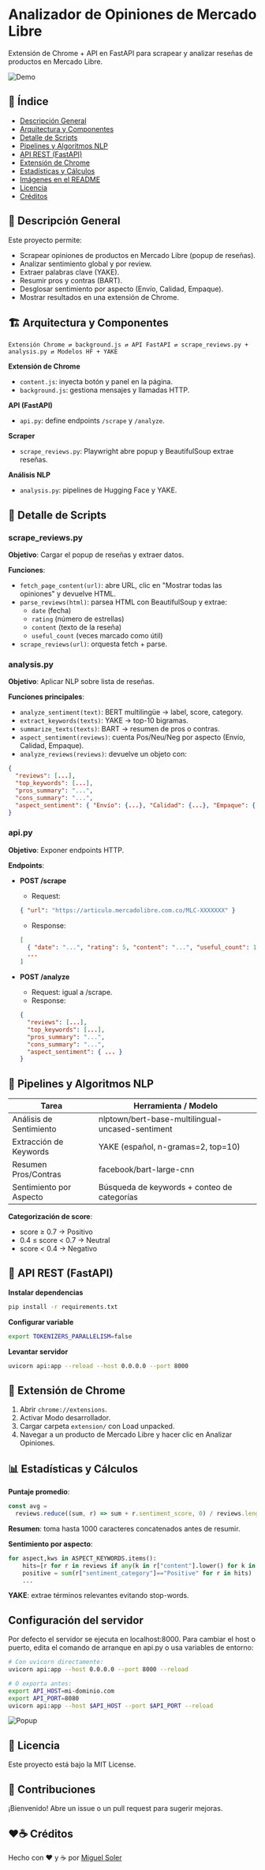 # Analizador de Opiniones de Mercado Libre

Extensión de Chrome + API en FastAPI para scrapear y analizar reseñas de productos en Mercado Libre.

![Demo](assets/test.gif)

## 📄 Índice

- [Descripción General](#-descripción-general)
- [Arquitectura y Componentes](#-arquitectura-y-componentes)
- [Detalle de Scripts](#-detalle-de-scripts)
- [Pipelines y Algoritmos NLP](#-pipelines-y-algoritmos-nlp)
- [API REST (FastAPI)](#-api-rest-fastapi)
- [Extensión de Chrome](#-extensión-de-chrome)
- [Estadísticas y Cálculos](#-estadísticas-y-cálculos)
- [Imágenes en el README](#-imágenes-en-el-readme)
- [Licencia](#-licencia)
- [Créditos](#-créditos)

## 🧐 Descripción General

Este proyecto permite:

- Scrapear opiniones de productos en Mercado Libre (popup de reseñas).
- Analizar sentimiento global y por review.
- Extraer palabras clave (YAKE).
- Resumir pros y contras (BART).
- Desglosar sentimiento por aspecto (Envío, Calidad, Empaque).
- Mostrar resultados en una extensión de Chrome.

## 🏗 Arquitectura y Componentes

```
Extensión Chrome ⇄ background.js ⇄ API FastAPI ⇄ scrape_reviews.py + analysis.py ⇄ Modelos HF + YAKE
```

**Extensión de Chrome**

- `content.js`: inyecta botón y panel en la página.
- `background.js`: gestiona mensajes y llamadas HTTP.

**API (FastAPI)**

- `api.py`: define endpoints `/scrape` y `/analyze`.

**Scraper**

- `scrape_reviews.py`: Playwright abre popup y BeautifulSoup extrae reseñas.

**Análisis NLP**

- `analysis.py`: pipelines de Hugging Face y YAKE.

## 📝 Detalle de Scripts

### scrape_reviews.py

**Objetivo**: Cargar el popup de reseñas y extraer datos.

**Funciones**:

- `fetch_page_content(url)`: abre URL, clic en "Mostrar todas las opiniones" y devuelve HTML.
- `parse_reviews(html)`: parsea HTML con BeautifulSoup y extrae:
  - `date` (fecha)
  - `rating` (número de estrellas)
  - `content` (texto de la reseña)
  - `useful_count` (veces marcado como útil)
- `scrape_reviews(url)`: orquesta fetch + parse.

### analysis.py

**Objetivo**: Aplicar NLP sobre lista de reseñas.

**Funciones principales**:

- `analyze_sentiment(text)`: BERT multilingüe → label, score, category.
- `extract_keywords(texts)`: YAKE → top-10 bigramas.
- `summarize_texts(texts)`: BART → resumen de pros o contras.
- `aspect_sentiment(reviews)`: cuenta Pos/Neu/Neg por aspecto (Envío, Calidad, Empaque).
- `analyze_reviews(reviews)`: devuelve un objeto con:

```json
{
  "reviews": [...],
  "top_keywords": [...],
  "pros_summary": "...",
  "cons_summary": "...",
  "aspect_sentiment": { "Envío": {...}, "Calidad": {...}, "Empaque": {...} }
}
```

### api.py

**Objetivo**: Exponer endpoints HTTP.

**Endpoints**:

- **POST /scrape**

  - Request:

  ```json
  { "url": "https://articulo.mercadolibre.com.co/MLC-XXXXXXX" }
  ```

  - Response:

  ```json
  [
    { "date": "...", "rating": 5, "content": "...", "useful_count": 12 },
    ...
  ]
  ```

- **POST /analyze**
  - Request: igual a /scrape.
  - Response:
  ```json
  {
    "reviews": [...],
    "top_keywords": [...],
    "pros_summary": "...",
    "cons_summary": "...",
    "aspect_sentiment": { ... }
  }
  ```

## 🤖 Pipelines y Algoritmos NLP

| Tarea                   | Herramienta / Modelo                             |
| ----------------------- | ------------------------------------------------ |
| Análisis de Sentimiento | nlptown/bert-base-multilingual-uncased-sentiment |
| Extracción de Keywords  | YAKE (español, n-gramas=2, top=10)               |
| Resumen Pros/Contras    | facebook/bart-large-cnn                          |
| Sentimiento por Aspecto | Búsqueda de keywords + conteo de categorías      |

**Categorización de score**:

- score ≥ 0.7 → Positivo
- 0.4 ≤ score < 0.7 → Neutral
- score < 0.4 → Negativo

## 🚀 API REST (FastAPI)

**Instalar dependencias**

```bash
pip install -r requirements.txt
```

**Configurar variable**

```bash
export TOKENIZERS_PARALLELISM=false
```

**Levantar servidor**

```bash
uvicorn api:app --reload --host 0.0.0.0 --port 8000
```

## 🔌 Extensión de Chrome

1. Abrir `chrome://extensions`.
2. Activar Modo desarrollador.
3. Cargar carpeta `extension/` con Load unpacked.
4. Navegar a un producto de Mercado Libre y hacer clic en Analizar Opiniones.

## 📊 Estadísticas y Cálculos

**Puntaje promedio**:

```javascript
const avg =
  reviews.reduce((sum, r) => sum + r.sentiment_score, 0) / reviews.length;
```

**Resumen**: toma hasta 1000 caracteres concatenados antes de resumir.

**Sentimiento por aspecto**:

```python
for aspect,kws in ASPECT_KEYWORDS.items():
    hits=[r for r in reviews if any(k in r["content"].lower() for k in kws)]
    positive = sum(r["sentiment_category"]=="Positive" for r in hits)
    ...
```

**YAKE**: extrae términos relevantes evitando stop-words.

## Configuración del servidor

Por defecto el servidor se ejecuta en localhost:8000. Para cambiar el host o puerto, edita el comando de arranque en api.py o usa variables de entorno:

```bash
# Con uvicorn directamente:
uvicorn api:app --host 0.0.0.0 --port 8000 --reload

# O exporta antes:
export API_HOST=mi-dominio.com
export API_PORT=8080
uvicorn api:app --host $API_HOST --port $API_PORT --reload
```

![Popup](assets/image-1.png)

## 📜 Licencia

Este proyecto está bajo la MIT License.

## 🤝 Contribuciones

¡Bienvenido! Abre un issue o un pull request para sugerir mejoras.

## ❤️☕ Créditos

Hecho con ❤️ y ☕ por [Miguel Soler](https://www.linkedin.com/in/misooler/)
